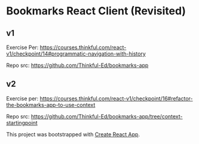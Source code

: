 # Bookmarks React Client (Revisited)

## v1
Exercise Per: https://courses.thinkful.com/react-v1/checkpoint/14#programmatic-navigation-with-history

Repo src: https://github.com/Thinkful-Ed/bookmarks-app
<br />


## v2
Exercise per: https://courses.thinkful.com/react-v1/checkpoint/16#refactor-the-bookmarks-app-to-use-context

Repo src: https://github.com/Thinkful-Ed/bookmarks-app/tree/context-startingpoint
<br />



This project was bootstrapped with [Create React App](https://github.com/facebook/create-react-app).

